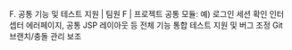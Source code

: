 F. 공통 기능 및 테스트 지원 | 팀원 F |
프로젝트 공통 모듈: 예) 로그인 세션 확인 인터셉터
에러페이지, 공통 JSP 레이아웃 등
전체 기능 통합 테스트 지원 및 버그 조정
Git 브랜치/충돌 관리 보조